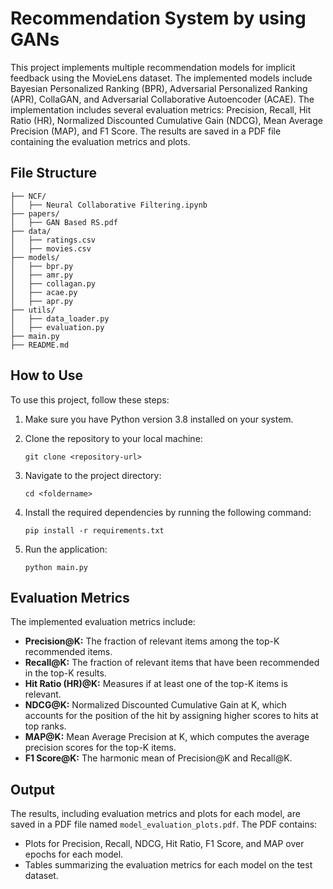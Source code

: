 # Recommendation System by using GANs

This project implements multiple recommendation models for implicit feedback using the MovieLens dataset. The implemented models include Bayesian Personalized Ranking (BPR), Adversarial Personalized Ranking (APR), CollaGAN, and Adversarial Collaborative Autoencoder (ACAE). The implementation includes several evaluation metrics: Precision, Recall, Hit Ratio (HR), Normalized Discounted Cumulative Gain (NDCG), Mean Average Precision (MAP), and F1 Score. The results are saved in a PDF file containing the evaluation metrics and plots.

## File Structure
```
├── NCF/  
│   ├── Neural Collaborative Filtering.ipynb
├── papers/  
│   ├── GAN Based RS.pdf
├── data/  
│   ├── ratings.csv  
│   ├── movies.csv
├── models/  
│   ├── bpr.py  
│   ├── amr.py  
│   ├── collagan.py  
│   ├── acae.py  
│   ├── apr.py  
├── utils/  
│   ├── data_loader.py  
│   ├── evaluation.py  
├── main.py  
├── README.md  
```

## How to Use

To use this project, follow these steps:

1. Make sure you have Python version 3.8 installed on your system.

2. Clone the repository to your local machine:
    ```
    git clone <repository-url>
    ```

3. Navigate to the project directory:
    ```
    cd <foldername>
    ```

4. Install the required dependencies by running the following command:
    ```
    pip install -r requirements.txt
    ```

5. Run the application:
    ```
    python main.py
    ```

## Evaluation Metrics
The implemented evaluation metrics include:

- **Precision@K:** The fraction of relevant items among the top-K recommended items.  
- **Recall@K:** The fraction of relevant items that have been recommended in the top-K results.  
- **Hit Ratio (HR)@K:** Measures if at least one of the top-K items is relevant.  
- **NDCG@K:** Normalized Discounted Cumulative Gain at K, which accounts for the position of the hit by assigning higher scores to hits at top ranks.  
- **MAP@K:** Mean Average Precision at K, which computes the average precision scores for the top-K items.  
- **F1 Score@K:** The harmonic mean of Precision@K and Recall@K.  

## Output
The results, including evaluation metrics and plots for each model, are saved in a PDF file named `model_evaluation_plots.pdf`. The PDF contains:
- Plots for Precision, Recall, NDCG, Hit Ratio, F1 Score, and MAP over epochs for each model.
- Tables summarizing the evaluation metrics for each model on the test dataset.